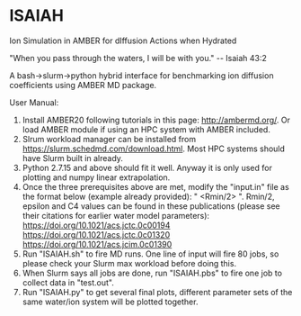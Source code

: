 # ISAIAH
Ion Simulation in AMBER for dIffusion Actions when Hydrated

"When you pass through the waters, I will be with you." -- Isaiah 43:2

A bash->slurm->python hybrid interface for benchmarking ion diffusion coefficients using AMBER MD package. 

User Manual: 
1. Install AMBER20 following tutorials in this page: http://ambermd.org/. Or load AMBER module if using an HPC system with AMBER included. 
2. Slrum workload manager can be installed from https://slurm.schedmd.com/download.html. Most HPC systems should have Slurm built in already. 
3. Python 2.7.15 and above should fit it well. Anyway it is only used for plotting and numpy linear extrapolation. 
4. Once the three prerequisites above are met, modify the "input.in" file as the format below (example already provided):
   "<water model> <element name> <charge> <parameter set> <atomic number> <formula weight> <Rmin/2> <epsilon> <C4>".
   Rmin/2, epsilon and C4 values can be found in these publications (please see their citations for earlier water model parameters): 
      https://doi.org/10.1021/acs.jctc.0c00194
      https://doi.org/10.1021/acs.jctc.0c01320
      https://doi.org/10.1021/acs.jcim.0c01390
5. Run "ISAIAH.sh" to fire MD runs. One line of input will fire 80 jobs, so please check your Slurm max workload before doing this. 
6. When Slurm says all jobs are done, run "ISAIAH.pbs" to fire one job to collect data in "test.out". 
7. Run "ISAIAH.py" to get several final plots, different parameter sets of the same water/ion system will be plotted together. 
